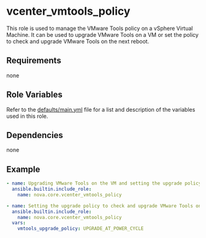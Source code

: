 # vcenter_vmtools_policy

This role is used to manage the VMware Tools policy on a vSphere Virtual Machine. It can be used to upgrade VMware Tools on a VM or set the policy to check and upgrade VMware Tools on the next reboot.

## Requirements

none

## Role Variables

Refer to the [defaults/main.yml](https://github.com/ClarifiedSecurity/nova.core/blob/main/nova/core/roles/vcenter_vmtools_policy/defaults/main.yml) file for a list and description of the variables used in this role.

## Dependencies

none

## Example

```yml
- name: Upgrading VMware Tools on the VM and setting the upgrade policy to manual...
  ansible.builtin.include_role:
    name: nova.core.vcenter_vmtools_policy

- name: Setting the upgrade policy to check and upgrade VMware Tools on the next reboot...
  ansible.builtin.include_role:
    name: nova.core.vcenter_vmtools_policy
  vars:
    vmtools_upgrade_policy: UPGRADE_AT_POWER_CYCLE
```
